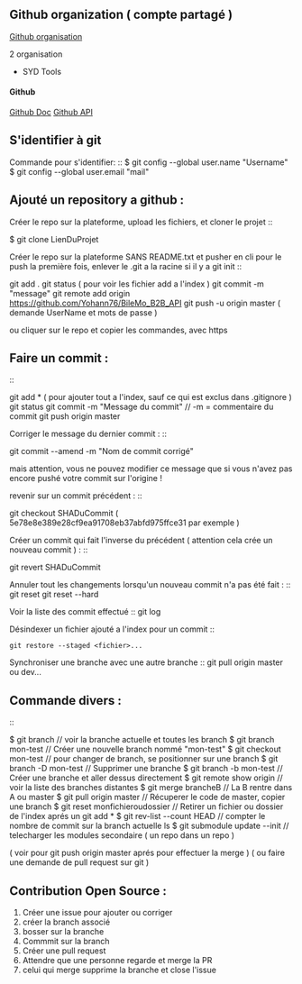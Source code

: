 
## Github organization ( compte partagé )

[Github organisation](https://help.github.com/en/github/setting-up-and-managing-organizations-and-teams/about-organizations)

2 organisation
- SYD Tools

#### Github

[Github Doc](https://help.github.com/en)
[Github API](https://developer.github.com/v3/)

S'identifier à git
-------------------

Commande pour s'identifier:
::
     $ git config --global user.name "Username"
     $ git config --global user.email "mail"

Ajouté un repository a github :
-------------------

Créer le repo sur la plateforme, upload les fichiers, et cloner le projet
::

   $ git clone LienDuProjet

Créer le repo sur la plateforme SANS README.txt et pusher en cli
pour le push la première fois, enlever le .git a la racine si il y a
git init
::

   git add .
   git status ( pour voir les fichier add a l'index )
   git commit -m "message"
   git remote add origin https://github.com/Yohann76/BileMo_B2B_API
   git push -u origin master ( demande UserName et mots de passe )

ou cliquer sur le repo et copier les commandes, avec https


Faire un commit :
-------------------
::

   git add * ( pour ajouter tout a l'index, sauf ce qui est exclus dans .gitignore )
   git status
   git commit -m "Message du commit"  // -m = commentaire du commit
   git push origin master

Corriger le message du dernier commit :
::

   git commit --amend -m "Nom de commit corrigé"

mais attention, vous ne pouvez modifier ce message que si vous n'avez pas encore pushé votre commit sur l'origine !

revenir sur un commit précédent  :
::

   git checkout SHADuCommit ( 5e78e8e389e28cf9ea91708eb37abfd975ffce31 par exemple )

Créer un commit qui fait l'inverse du précédent ( attention cela crée un nouveau commit )  :
::

   git revert SHADuCommit

Annuler tout les changements lorsqu'un nouveau commit n'a pas été fait :
::
   git reset
   git reset --hard‌


Voir la liste des commit effectué
::
   git log

Désindexer un fichier ajouté a l'index pour un commit
::

    git restore --staged <fichier>...

Synchroniser une branche avec une autre branche
::
   git pull origin master ou dev...


Commande divers :
-------------------
::

   $ git branch // voir la branche actuelle et toutes les branch
   $ git branch mon-test // Créer une nouvelle branch nommé "mon-test"
   $ git checkout mon-test // pour changer de branch, se positionner sur une branch
   $ git branch -D mon-test // Supprimer une branche
   $ git branch -b mon-test // Créer une branche et aller dessus directement
   $ git remote show origin // voir la liste des branches distantes
   $ git merge brancheB // La B rentre dans A ou master
   $ git pull origin master // Récuperer le code de master, copier une branch
   $ git reset monfichieroudossier // Retirer un fichier ou dossier de l'index aprés un git add *
   $ git rev-list --count HEAD // compter le nombre de commit sur la branch actuelle ls
   $ git submodule update --init // telecharger les modules secondaire ( un repo dans un repo )

( voir pour git push origin master aprés pour effectuer la merge )
( ou faire une demande de pull request sur git )

Contribution Open Source :
-------------------
1. Créer une issue pour ajouter ou corriger
2. créer la branch associé
3. bosser sur la branche
4. Commmit sur la branch
5. Créer une pull request
6. Attendre que une personne regarde et merge la PR
7. celui qui merge supprime la branche et close l'issue
